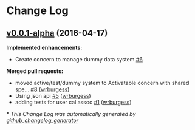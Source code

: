 # Change Log

## [v0.0.1-alpha](https://github.com/allaboardapps/access-cal-server/tree/v0.0.1-alpha) (2016-04-17)
**Implemented enhancements:**

- Create concern to manage dummy data system [\#6](https://github.com/allaboardapps/access-cal-server/issues/6)

**Merged pull requests:**

- moved active/test/dummy system to Activatable concern with shared spe… [\#8](https://github.com/allaboardapps/access-cal-server/pull/8) ([wrburgess](https://github.com/wrburgess))
- Using json api [\#5](https://github.com/allaboardapps/access-cal-server/pull/5) ([wrburgess](https://github.com/wrburgess))
- adding tests for user cal assoc [\#1](https://github.com/allaboardapps/access-cal-server/pull/1) ([wrburgess](https://github.com/wrburgess))



\* *This Change Log was automatically generated by [github_changelog_generator](https://github.com/skywinder/Github-Changelog-Generator)*